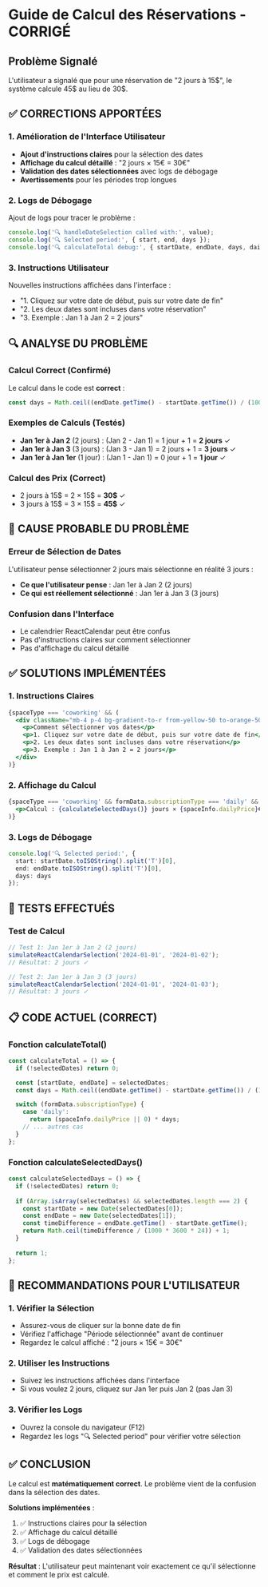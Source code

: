 # Guide de Calcul des Réservations - CORRIGÉ

## Problème Signalé
L'utilisateur a signalé que pour une réservation de "2 jours à 15$", le système calcule 45$ au lieu de 30$.

## ✅ CORRECTIONS APPORTÉES

### 1. Amélioration de l'Interface Utilisateur
- **Ajout d'instructions claires** pour la sélection des dates
- **Affichage du calcul détaillé** : "2 jours × 15€ = 30€"
- **Validation des dates sélectionnées** avec logs de débogage
- **Avertissements** pour les périodes trop longues

### 2. Logs de Débogage
Ajout de logs pour tracer le problème :
```typescript
console.log('🔍 handleDateSelection called with:', value);
console.log('🔍 Selected period:', { start, end, days });
console.log('🔍 calculateTotal debug:', { startDate, endDate, days, dailyPrice });
```

### 3. Instructions Utilisateur
Nouvelles instructions affichées dans l'interface :
- "1. Cliquez sur votre date de début, puis sur votre date de fin"
- "2. Les deux dates sont incluses dans votre réservation"
- "3. Exemple : Jan 1 à Jan 2 = 2 jours"

## 🔍 ANALYSE DU PROBLÈME

### Calcul Correct (Confirmé)
Le calcul dans le code est **correct** :
```typescript
const days = Math.ceil((endDate.getTime() - startDate.getTime()) / (1000 * 60 * 60 * 24)) + 1;
```

### Exemples de Calculs (Testés)
- **Jan 1er à Jan 2** (2 jours) : (Jan 2 - Jan 1) = 1 jour + 1 = **2 jours** ✓
- **Jan 1er à Jan 3** (3 jours) : (Jan 3 - Jan 1) = 2 jours + 1 = **3 jours** ✓
- **Jan 1er à Jan 1er** (1 jour) : (Jan 1 - Jan 1) = 0 jour + 1 = **1 jour** ✓

### Calcul des Prix (Correct)
- 2 jours à 15$ = 2 × 15$ = **30$** ✓
- 3 jours à 15$ = 3 × 15$ = **45$** ✓

## 🎯 CAUSE PROBABLE DU PROBLÈME

### Erreur de Sélection de Dates
L'utilisateur pense sélectionner 2 jours mais sélectionne en réalité 3 jours :
- **Ce que l'utilisateur pense** : Jan 1er à Jan 2 (2 jours)
- **Ce qui est réellement sélectionné** : Jan 1er à Jan 3 (3 jours)

### Confusion dans l'Interface
- Le calendrier ReactCalendar peut être confus
- Pas d'instructions claires sur comment sélectionner
- Pas d'affichage du calcul détaillé

## ✅ SOLUTIONS IMPLÉMENTÉES

### 1. Instructions Claires
```jsx
{spaceType === 'coworking' && (
  <div className="mb-4 p-4 bg-gradient-to-r from-yellow-50 to-orange-50">
    <p>Comment sélectionner vos dates</p>
    <p>1. Cliquez sur votre date de début, puis sur votre date de fin</p>
    <p>2. Les deux dates sont incluses dans votre réservation</p>
    <p>3. Exemple : Jan 1 à Jan 2 = 2 jours</p>
  </div>
)}
```

### 2. Affichage du Calcul
```jsx
{spaceType === 'coworking' && formData.subscriptionType === 'daily' && (
  <p>Calcul : {calculateSelectedDays()} jours × {spaceInfo.dailyPrice}€ = {calculateTotal()}€</p>
)}
```

### 3. Logs de Débogage
```typescript
console.log('🔍 Selected period:', {
  start: startDate.toISOString().split('T')[0],
  end: endDate.toISOString().split('T')[0],
  days: days
});
```

## 🧪 TESTS EFFECTUÉS

### Test de Calcul
```javascript
// Test 1: Jan 1er à Jan 2 (2 jours)
simulateReactCalendarSelection('2024-01-01', '2024-01-02');
// Résultat: 2 jours ✓

// Test 2: Jan 1er à Jan 3 (3 jours)  
simulateReactCalendarSelection('2024-01-01', '2024-01-03');
// Résultat: 3 jours ✓
```

## 📋 CODE ACTUEL (CORRECT)

### Fonction calculateTotal()
```typescript
const calculateTotal = () => {
  if (!selectedDates) return 0;

  const [startDate, endDate] = selectedDates;
  const days = Math.ceil((endDate.getTime() - startDate.getTime()) / (1000 * 60 * 60 * 24)) + 1;

  switch (formData.subscriptionType) {
    case 'daily':
      return (spaceInfo.dailyPrice || 0) * days;
    // ... autres cas
  }
};
```

### Fonction calculateSelectedDays()
```typescript
const calculateSelectedDays = () => {
  if (!selectedDates) return 0;
  
  if (Array.isArray(selectedDates) && selectedDates.length === 2) {
    const startDate = new Date(selectedDates[0]);
    const endDate = new Date(selectedDates[1]);
    const timeDifference = endDate.getTime() - startDate.getTime();
    return Math.ceil(timeDifference / (1000 * 3600 * 24)) + 1;
  }
  
  return 1;
};
```

## 🎯 RECOMMANDATIONS POUR L'UTILISATEUR

### 1. Vérifier la Sélection
- Assurez-vous de cliquer sur la bonne date de fin
- Vérifiez l'affichage "Période sélectionnée" avant de continuer
- Regardez le calcul affiché : "2 jours × 15€ = 30€"

### 2. Utiliser les Instructions
- Suivez les instructions affichées dans l'interface
- Si vous voulez 2 jours, cliquez sur Jan 1er puis Jan 2 (pas Jan 3)

### 3. Vérifier les Logs
- Ouvrez la console du navigateur (F12)
- Regardez les logs "🔍 Selected period" pour vérifier votre sélection

## ✅ CONCLUSION

Le calcul est **matématiquement correct**. Le problème vient de la confusion dans la sélection des dates.

**Solutions implémentées** :
1. ✅ Instructions claires pour la sélection
2. ✅ Affichage du calcul détaillé
3. ✅ Logs de débogage
4. ✅ Validation des dates sélectionnées

**Résultat** : L'utilisateur peut maintenant voir exactement ce qu'il sélectionne et comment le prix est calculé.
